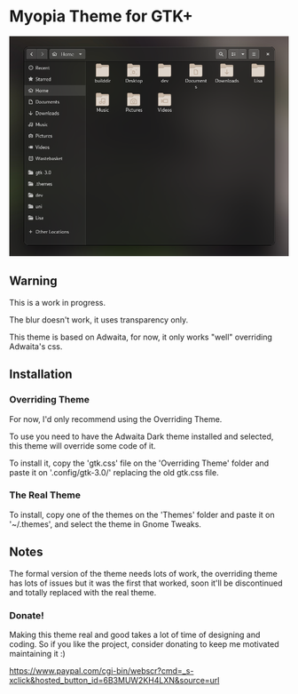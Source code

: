 # Myopia Theme for GTK+

![](.screenshots/screenshot.png)

## Warning

This is a work in progress.

The blur doesn't work, it uses transparency only.

This theme is based on Adwaita, for now, it only works "well" overriding Adwaita's css.

## Installation

### Overriding Theme

For now, I'd only recommend using the Overriding Theme.

To use you need to have the Adwaita Dark theme installed and selected, this theme will override some code of it.

To install it, copy the 'gtk.css' file on the 'Overriding Theme' folder and paste it on '.config/gtk-3.0/' replacing the old gtk.css file.

### The Real Theme

To install, copy one of the themes on the 'Themes' folder and paste it on '~/.themes', and select the theme in Gnome Tweaks.

## Notes

The formal version of the theme needs lots of work, the overriding theme has lots of issues but it was the first that worked, soon it'll be discontinued and totally replaced with the real theme.

### Donate! 

Making this theme real and good takes a lot of time of designing and coding. So if you like the project, consider donating to keep me motivated maintaining it :)

https://www.paypal.com/cgi-bin/webscr?cmd=_s-xclick&hosted_button_id=6B3MUW2KH4LXN&source=url
